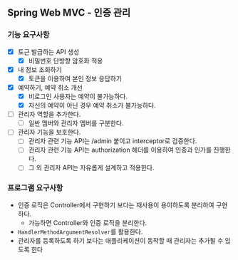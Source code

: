 ## Spring Web MVC - 인증 관리

### 기능 요구사항
- [x] 토근 발급하는 API 생성
  - [x] 비밀번호 단방향 암호화 적용
- [x] 내 정보 조회하기
  - [x] 토큰을 이용하여 본인 정보 응답하기
- [x] 예약하기, 예약 취소 개선
  - [x] 비로그인 사용자는 예약이 불가능하다.
  - [x] 자신의 예약이 아닌 경우 예약 취소가 불가능하다.
- [ ] 관리자 역할을 추가한다.
  - [ ] 일반 멤버와 관리자 멤버를 구분한다.
- [ ] 관리자 기능을 보호한다.
  - [ ] 관리자 관련 기능 API는 /admin 붙이고 interceptor로 검증한다.
  - [ ] 관리자 관련 기능 API는 authorization 헤더를 이용하여 인증과 인가를 진행한다.
  - [ ] 그 외 관리자 API는 자유롭게 설계하고 적용한다.

### 프로그램 요구사항
- 인증 로직은 Controller에서 구현하기 보다는 재사용이 용이하도록 분리하여 구현하다.
  - 가능하면 Controller와 인증 로직을 분리한다.
- `HandlerMethodArgumentResolver`를 활용한다.
- 관리자를 등록하도록 하기 보다는 애플리케이션이 동작할 때 관리자는 추가될 수 있도록 한다
